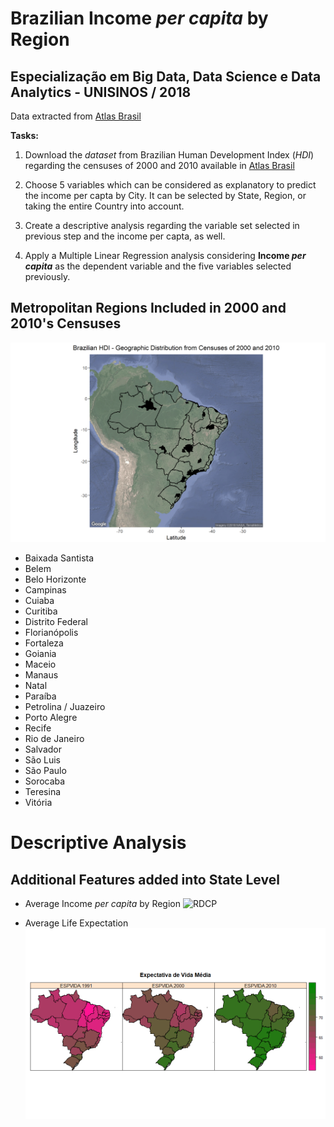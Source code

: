 # Brazilian Income _per capita_ by Region
## Especialização em Big Data, Data Science e Data Analytics - UNISINOS / 2018

Data extracted from [Atlas Brasil](http://www.atlasbrasil.org.br/2013/pt/download/)

**Tasks:**

1. Download the _dataset_ from Brazilian Human Development Index (_HDI_) regarding the censuses of 2000 and 2010 available in [Atlas Brasil](http://www.atlasbrasil.org.br/2013/pt/download/)

2. Choose 5 variables which can be considered as explanatory to predict the income per capta by City. It can be selected by State, Region, or taking the entire Country into account.

3. Create a descriptive analysis regarding the variable set selected in previous step and the income per capta, as well.

4. Apply a Multiple Linear Regression analysis considering **Income _per capita_** as the dependent variable and the five variables selected previously.


## Metropolitan Regions Included in 2000 and 2010's Censuses

![Map](/images/finalMap.png)

* Baixada Santista
* Belem
* Belo Horizonte
* Campinas
* Cuiaba
* Curitiba
* Distrito Federal
* Florianópolis
* Fortaleza
* Goiania
* Maceio
* Manaus
* Natal
* Paraíba
* Petrolina / Juazeiro
* Porto Alegre
* Recife
* Rio de Janeiro
* Salvador
* São Luis
* São Paulo
* Sorocaba
* Teresina
* Vitória

# Descriptive Analysis
## Additional Features added into State Level

* Average Income _per capita_ by Region
![RDCP](/images/RDCP_heatmap.png)

* Average Life Expectation
![ESPVIDA](/images/ESPVIDA_heatmap.png)
